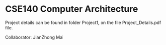 # CSE140 Computer Architecture

Project details can be found in folder Project1, on the file Project_Details.pdf file.

Collaborator: JianZhong Mai
